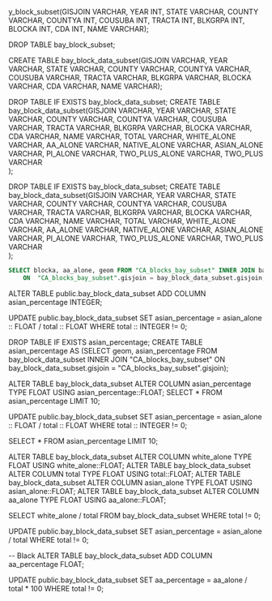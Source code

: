 y_block_subset(GISJOIN VARCHAR, YEAR INT, STATE VARCHAR, COUNTY VARCHAR, COUNTYA INT, COUSUBA INT, TRACTA INT, 
							 BLKGRPA INT, BLOCKA INT, CDA INT, NAME VARCHAR);


DROP TABLE bay_block_subset;

CREATE TABLE bay_block_data_subset(GISJOIN VARCHAR, YEAR VARCHAR, STATE VARCHAR, COUNTY VARCHAR, COUNTYA VARCHAR, COUSUBA VARCHAR, TRACTA VARCHAR, 
							 BLKGRPA VARCHAR, BLOCKA VARCHAR, CDA VARCHAR, NAME VARCHAR);

DROP TABLE IF EXISTS bay_block_data_subset;
CREATE TABLE bay_block_data_subset(GISJOIN VARCHAR, YEAR VARCHAR, STATE VARCHAR, COUNTY VARCHAR, COUNTYA VARCHAR, COUSUBA VARCHAR, TRACTA VARCHAR, 
							 BLKGRPA VARCHAR, BLOCKA VARCHAR, CDA VARCHAR, NAME VARCHAR,
								TOTAL VARCHAR, WHITE_ALONE VARCHAR, AA_ALONE VARCHAR, NATIVE_ALONE VARCHAR, ASIAN_ALONE VARCHAR, PI_ALONE VARCHAR, TWO_PLUS_ALONE VARCHAR, TWO_PLUS VARCHAR  
								  );


DROP TABLE IF EXISTS bay_block_data_subset;
CREATE TABLE bay_block_data_subset(GISJOIN VARCHAR, YEAR VARCHAR, STATE VARCHAR, COUNTY VARCHAR, COUNTYA VARCHAR, COUSUBA VARCHAR, TRACTA VARCHAR, 
							 BLKGRPA VARCHAR, BLOCKA VARCHAR, CDA VARCHAR, NAME VARCHAR,
								TOTAL VARCHAR, WHITE_ALONE VARCHAR, AA_ALONE VARCHAR, NATIVE_ALONE VARCHAR, ASIAN_ALONE VARCHAR, PI_ALONE VARCHAR, TWO_PLUS_ALONE VARCHAR, TWO_PLUS VARCHAR  
								  );
								  
								  
								  
```SQL
SELECT blocka, aa_alone, geom FROM "CA_blocks_bay_subset" INNER JOIN bay_block_data_subset
	ON  "CA_blocks_bay_subset".gisjoin = bay_block_data_subset.gisjoin;
```



ALTER TABLE public.bay_block_data_subset ADD COLUMN asian_percentage INTEGER;


UPDATE public.bay_block_data_subset SET asian_percentage = asian_alone :: FLOAT / total :: FLOAT WHERE total :: INTEGER != 0;

DROP TABLE IF EXISTS asian_percentage;
CREATE TABLE asian_percentage AS
(SELECT geom, asian_percentage FROM bay_block_data_subset INNER JOIN "CA_blocks_bay_subset" ON bay_block_data_subset.gisjoin = "CA_blocks_bay_subset".gisjoin);

ALTER TABLE bay_block_data_subset ALTER COLUMN asian_percentage TYPE FLOAT USING asian_percentage::FLOAT;
SELECT * FROM asian_percentage LIMIT 10;

UPDATE public.bay_block_data_subset SET asian_percentage = asian_alone :: FLOAT / total :: FLOAT WHERE total :: INTEGER != 0;

SELECT * FROM asian_percentage LIMIT 10;

ALTER TABLE bay_block_data_subset ALTER COLUMN white_alone TYPE FLOAT USING white_alone::FLOAT;
ALTER TABLE bay_block_data_subset ALTER COLUMN total TYPE FLOAT USING total::FLOAT;
ALTER TABLE bay_block_data_subset ALTER COLUMN asian_alone TYPE FLOAT USING asian_alone::FLOAT;
ALTER TABLE bay_block_data_subset ALTER COLUMN aa_alone TYPE FLOAT USING aa_alone::FLOAT;

SELECT white_alone / total FROM bay_block_data_subset WHERE total != 0;

UPDATE public.bay_block_data_subset SET asian_percentage = asian_alone / total WHERE total != 0;


-- Black
ALTER TABLE bay_block_data_subset ADD COLUMN aa_percentage FLOAT;

UPDATE public.bay_block_data_subset SET aa_percentage = aa_alone / total * 100 WHERE total != 0;

